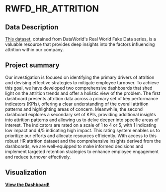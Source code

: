 # RWFD_HR_ATTRITION
## Data Description
[This dataset](https://sonsofhierarchies.com/2022/03/14/real-world-fake-data-season-2/), obtained from DataWorld's Real World Fake Data series, is a valuable resource that provides deep insights into the factors influencing attrition within our company.

## Project summary
Our investigation is focused on identifying the primary drivers of attrition and devising effective strategies to mitigate employee turnover. To achieve this goal, we have developed two comprehensive dashboards that shed light on the attrition trends and offer a holistic view of the problem.
The first dashboard presents attrition data across a primary set of key performance indicators (KPIs), offering a clear understanding of the overall attrition patterns and highlighting areas of concern. Meanwhile, the second dashboard explores a secondary set of KPIs, providing additional insights into attrition patterns and allowing us to delve deeper into specific areas of interest.
The indicators are rated on a scale of 1 to 4 or 5, with 1 indicating low impact and 4/5 indicating high impact. This rating system enables us to prioritize our efforts and allocate resources efficiently.
With access to this robust HR attrition dataset and the comprehensive insights derived from the dashboards, we are well-equipped to make informed decisions and implement targeted retention strategies to enhance employee engagement and reduce turnover effectively.

## Visualization
**[View the Dashboard!](https://public.tableau.com/app/profile/stephan.keo/viz/HRAttrition2_16888876841740/OverviewDashboard)**

